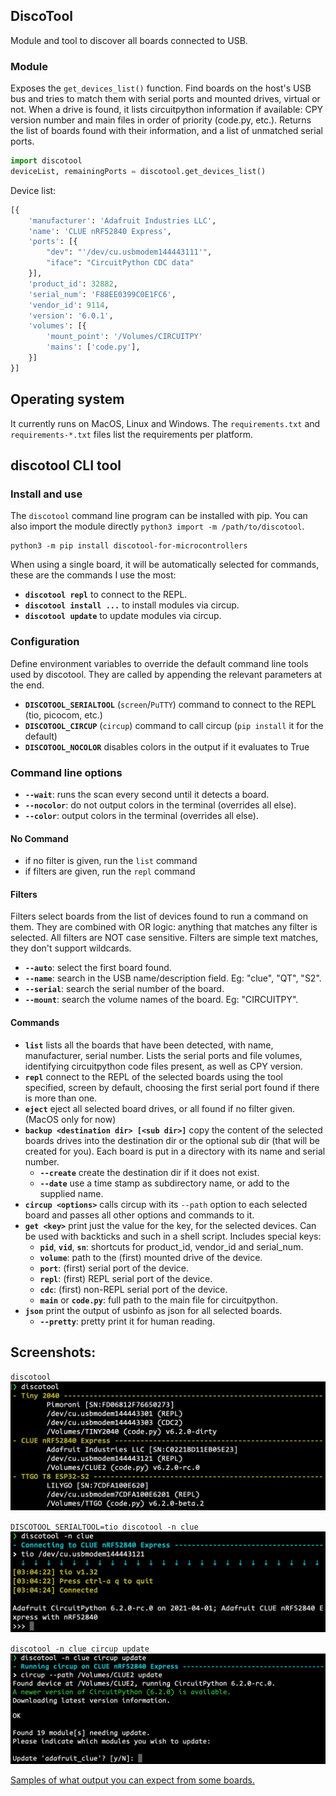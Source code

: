 ## DiscoTool
Module and tool to discover all boards connected to USB.

### Module
Exposes the `get_devices_list()` function. Find boards on the host's USB bus and tries to match them with serial ports and mounted drives, virtual or not. When a drive is found, it lists circuitpython information if available: CPY version number and main files in order of priority (code.py, etc.). Returns the list of boards found with their information, and a list of unmatched serial ports.
```python
import discotool
deviceList, remainingPorts = discotool.get_devices_list()
```
Device list:
```python
[{
	'manufacturer': 'Adafruit Industries LLC',
	'name': 'CLUE nRF52840 Express',
	'ports': [{
		"dev": "'/dev/cu.usbmodem144443111'",
		"iface": "CircuitPython CDC data"
	}],
	'product_id': 32882,
	'serial_num': 'F88EE0399C0E1FC6',
	'vendor_id': 9114,
	'version': '6.0.1',
	'volumes': [{
		'mount_point': '/Volumes/CIRCUITPY'
		'mains': ['code.py'],
	}]
}]
```

## Operating system
It currently runs on MacOS, Linux and Windows. The `requirements.txt` and `requirements-*.txt` files list the requirements per platform.

## discotool CLI tool

### Install and use

The `discotool` command line program can be installed with pip. You can also import the module directly `python3 import -m /path/to/discotool`.
```
python3 -m pip install discotool-for-microcontrollers
```

When using a single board, it will be automatically selected for commands, these are the commands I use the most:
- **`discotool repl`** to connect to the REPL.
- **`discotool install ...`** to install modules via circup.
- **`discotool update`** to update modules via circup.

### Configuration

Define environment variables to override the default command line tools used by discotool. They are called by appending the relevant parameters at the end.
- **`DISCOTOOL_SERIALTOOL`** (`screen`/`PuTTY`) command to connect to the REPL (tio, picocom, etc.)
- **`DISCOTOOL_CIRCUP`** (`circup`) command to call circup (`pip install` it for the default)
- **`DISCOTOOL_NOCOLOR`** disables colors in the output if it evaluates to True

### Command line options

- **`--wait`**: runs the scan every second until it detects a board.
- **`--nocolor`**: do not output colors in the terminal (overrides all else).
- **`--color`**: output colors in the terminal (overrides all else).

#### No Command

- if no filter is given, run the `list` command
- if filters are given, run the `repl` command

#### Filters
Filters select boards from the list of devices found to run a command on them. They are combined with OR logic: anything that matches any filter is selected. All filters are NOT case sensitive. Filters are simple text matches, they don't support wildcards.

- **`--auto`**: select the first board found.
- **`--name`**: search in the USB name/description field. Eg: "clue", "QT", "S2".
- **`--serial`**: search the serial number of the board.
- **`--mount`**: search the volume names of the board. Eg: "CIRCUITPY".

#### Commands

-	**`list`** lists all the boards that have been detected, with name, manufacturer, serial number. Lists the serial ports and file volumes, identifying circuitpython code files present, as well as CPY version.
-	**`repl`** connect to the REPL of the selected boards using the tool specified, screen by default, choosing the first serial port found if there is more than one.
-	**`eject`** eject all selected board drives, or all found if no filter given. (MacOS only for now)
-	**`backup <destination dir> [<sub dir>]`** copy the content of the selected boards drives into the destination dir or the optional sub dir (that will be created for you). Each board is put in a directory with its name and serial number.
	-	**`--create`** create the destination dir if it does not exist.
	-	**`--date`** use a time stamp as subdirectory name, or add to the supplied name.
-	**`circup <options>`** calls circup with its `--path` option to each selected board and passes all other options and commands to it.
-	**`get <key>`** print just the value for the key, for the selected devices. Can be used with backticks and such in a shell script. Includes special keys:
	- **`pid`**, **`vid`**, **`sn`**: shortcuts for product_id, vendor_id and serial_num.
	- **`volume`**: path to the (first) mounted drive of the device.
	- **`port`**: (first) serial port of the device.
	- **`repl`**: (first) REPL serial port of the device.
	- **`cdc`**: (first) non-REPL serial port of the device.
	- **`main`** or **`code.py`**: full path to the main file for circuitpython.
-	**`json`** print the output of usbinfo as json for all selected boards.
	- **`--pretty`**: pretty print it for human reading.

## Screenshots:

`discotool`
![discotool list](docs/list_clue_ttgo_tiny.png)

`DISCOTOOL_SERIALTOOL=tio discotool -n clue`
![discotool repl](docs/repl_to_clue.png)

`discotool -n clue circup update`
![discotool circup](docs/circup_update_clue.png)

[Samples of what output you can expect from some boards.](docs/examples.md)
